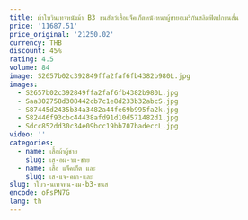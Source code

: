 ```yaml
---
title: ผ้าใบวินเทจหนังม้า B3 ขนสัตว์เสื้อแจ็คเก็ตหนังหนาผู้ชายอเมริกันสลิมฟิตปกขนสั้น
price: '11687.51'
price_original: '21250.02'
currency: THB
discount: 45%
rating: 4.5
volume: 84
image: S2657b02c392849ffa2faf6fb4382b980L.jpg
images:
  - S2657b02c392849ffa2faf6fb4382b980L.jpg
  - Saa302758d308442cb7c1e8d233b32abcS.jpg
  - S87445d2435b34a3482a44fe69b995fa2k.jpg
  - S82446f93cbc44438afd91d10d571482d1.jpg
  - Sdcc852dd30c34e09bcc19bb707badeccL.jpg
video: ''
categories:
  - name: เสื้อผ้าผู้ชาย
    slug: เส-อผ-าผ-ชาย
  - name: เสื้อ แจ็คเก็ต และ
    slug: เส-แจ-คเก-และ
slug: าใบว-นเทจหน-งม-b3-ขนส
encode: oFsPN7G
lang: th
---
```

  